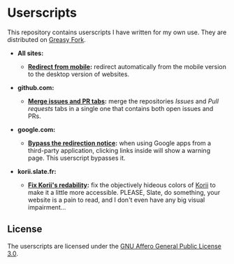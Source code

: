 # Userscripts

This repository contains userscripts I have written for my own use.
They are distributed on [Greasy Fork](https://greasyfork.org/).

- **All sites:**
    - **[Redirect from mobile](https://greasyfork.org/fr/scripts/492838-redirect-from-mobile):** redirect automatically from the mobile version to the desktop version of websites.

- **github.com:**
    - **[Merge issues and PR tabs](https://greasyfork.org/fr/scripts/460294-merge-issues-and-pr-tabs):** merge the repositories _Issues_ and _Pull requests_ tabs in a single one that contains both open issues and PRs.

- **google.com:**
    - **[Bypass the redirection notice](https://greasyfork.org/fr/scripts/458539-bypass-the-redirection-notice):** when using Google apps from a third-party application, clicking links inside will show a warning page. This userscript bypasses it.

- **korii.slate.fr:**
    - **[Fix Korii's redability](https://greasyfork.org/fr/scripts/494381-fix-korii-s-redability):** fix the objectively hideous colors of [Korii](https://korii.slate.fr) to make it a little more accessible. PLEASE, Slate, do something, your website is a pain to read, and I don't even have any big visual impairment…

## License

The userscripts are licensed under the [GNU Affero General Public License 3.0](https://www.gnu.org/licenses/agpl-3.0.en.html).
